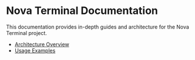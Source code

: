 # Nova Terminal Documentation

This documentation provides in-depth guides and architecture for the Nova Terminal project.

- [Architecture Overview](architecture.md)
- [Usage Examples](usage_examples.md)
